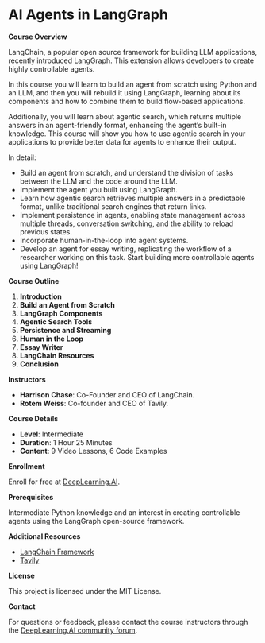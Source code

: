 # AI Agents in LangGraph

**Course Overview**

LangChain, a popular open source framework for building LLM applications, recently introduced LangGraph. This extension allows developers to create highly controllable agents.

In this course you will learn to build an agent from scratch using Python and an LLM, and then you will rebuild it using LangGraph, learning about  its components and how to combine them to build flow-based applications.

Additionally, you will learn about agentic search, which returns multiple answers in an agent-friendly format, enhancing the agent’s built-in knowledge. This course will show you how to use agentic search in your applications to provide better data for agents to enhance their output.

In detail:

- Build an agent from scratch, and understand the division of tasks between the LLM and the code around the LLM.
- Implement the agent you built using LangGraph.
- Learn how agentic search retrieves multiple answers in a predictable format, unlike traditional search engines that return links.
- Implement persistence in agents, enabling state management across multiple threads, conversation switching, and the ability to reload previous states.
- Incorporate human-in-the-loop into agent systems.
- Develop an agent for essay writing, replicating the workflow of a researcher working on this task.
Start building more controllable agents using LangGraph! 

**Course Outline**

1. **Introduction**
2. **Build an Agent from Scratch**
3. **LangGraph Components**
4. **Agentic Search Tools**
5. **Persistence and Streaming**
6. **Human in the Loop**
7. **Essay Writer**
8. **LangChain Resources**
9. **Conclusion**

**Instructors**

- **Harrison Chase**: Co-Founder and CEO of LangChain.
- **Rotem Weiss**: Co-founder and CEO of Tavily.

**Course Details**

- **Level**: Intermediate
- **Duration**: 1 Hour 25 Minutes
- **Content**: 9 Video Lessons, 6 Code Examples

**Enrollment**

Enroll for free at [DeepLearning.AI](https://www.deeplearning.ai/short-courses/ai-agents-in-langgraph/).

**Prerequisites**

Intermediate Python knowledge and an interest in creating controllable agents using the LangGraph open-source framework.

**Additional Resources**

- [LangChain Framework](https://www.langchain.com)
- [Tavily](https://tavily.com)

**License**

This project is licensed under the MIT License.

**Contact**

For questions or feedback, please contact the course instructors through the [DeepLearning.AI community forum](https://community.deeplearning.ai).
